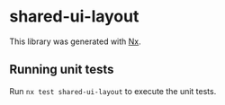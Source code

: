 # shared-ui-layout

This library was generated with [Nx](https://nx.dev).

## Running unit tests

Run `nx test shared-ui-layout` to execute the unit tests.
